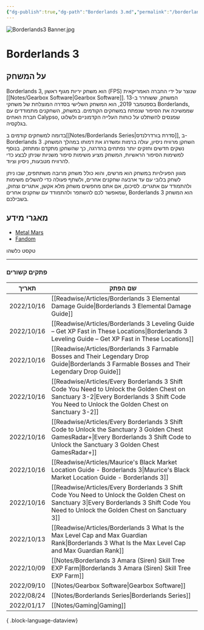 ```yaml
---
{"dg-publish":true,"dg-path":"Borderlands 3.md","permalink":"/borderlands-3/","contentClasses":"rtl"}
---
```




![Borderlands3 Banner.jpg](/img/user/Assets/Banners/Borderlands3%20Banner.jpg)
# Borderlands 3
## על המשחק

Borderlands 3, הוא משחק יריות מגוף ראשון (FPS) שנוצר על ידי החברה האמריקאית [[Notes/Gearbox Software\|Gearbox Software]]. המשחק, ששוחרר ב-13 בספטמבר 2019, הוא המשחק השלישי בסדרה המוצלחת של משחקי Borderlands, שממשיכה את הסיפור שנפתח במשחקים הקודמים. במשחק, השחקנים מתמודדים עם חברת האחים Calypso, שמנסים להשתלט על כוחות העלייה הקדמוניים ולשלוט בגלקסיה.

בדומה למשחקים קודמים ב[[Notes/Borderlands Series\|סדרת בורדרלנדס]], ב-Borderlands 3 השחקן מרוויח ניסיון, עולה ברמות ומשדרג את דמותו במהלך המשחק. נשקים חדשים וחזקים יותר נפתחים בהדרגה, כך שהשחקן מתקדם ומתחזק. בנוסף למשימות הסיפור הראשיות, המשחק מציע משימות סיפור משניות שניתן לבצע כדי להרוויח מטבעות, ניסיון וציוד.

מגוון הפעילויות במשחק הוא מרשים, והוא כולל משחק מרובה משתתפים, שבו ניתן לשחק בלובי עם עד ארבעה שחקנים אחרים, ולשתף פעולה כדי להשלים משימות ולהתמודד עם אתגרים. לסיכום, אם אתם מחפשים משחק מלא אקשן, אתגרים וצחוק, שמאפשר לכם להשתפר ולהתמודד עם שחקנים אחרים, Borderlands 3 הוא המשחק בשבילכם.


## מאגרי מידע
- [Metal Mars](https://mentalmars.com/borderlands-3/)
- [Fandom](https://borderlands.fandom.com/wiki/Borderlands_Wiki)


טקסט כלשהו


 --- 

### פתקים קשורים
| תאריך      | שם הפתק                                                                                                                                                                                           |
| ---------- | ------------------------------------------------------------------------------------------------------------------------------------------------------------------------------------------------- |
| 2022/10/16 | [[Readwise/Articles/Borderlands 3 Elemental Damage Guide\|Borderlands 3 Elemental Damage Guide]]                                                                                               |
| 2022/10/16 | [[Readwise/Articles/Borderlands 3 Leveling Guide – Get XP Fast in These Locations\|Borderlands 3 Leveling Guide – Get XP Fast in These Locations]]                                             |
| 2022/10/16 | [[Readwise/Articles/Borderlands 3 Farmable Bosses and Their Legendary Drop Guide\|Borderlands 3 Farmable Bosses and Their Legendary Drop Guide]]                                               |
| 2022/10/16 | [[Readwise/Articles/Every Borderlands 3 Shift Code You Need to Unlock the Golden Chest on Sanctuary 3-2\|Every Borderlands 3 Shift Code You Need to Unlock the Golden Chest on Sanctuary 3-2]] |
| 2022/10/16 | [[Readwise/Articles/Every Borderlands 3 Shift Code to Unlock the Sanctuary 3 Golden Chest  GamesRadar+\|Every Borderlands 3 Shift Code to Unlock the Sanctuary 3 Golden Chest  GamesRadar+]]   |
| 2022/10/16 | [[Readwise/Articles/Maurice's Black Market Location Guide - Borderlands 3\|Maurice's Black Market Location Guide - Borderlands 3]]                                                             |
| 2022/10/16 | [[Readwise/Articles/Every Borderlands 3 Shift Code You Need to Unlock the Golden Chest on Sanctuary 3\|Every Borderlands 3 Shift Code You Need to Unlock the Golden Chest on Sanctuary 3]]     |
| 2022/10/13 | [[Readwise/Articles/Borderlands 3  What Is the Max Level Cap and Max Guardian Rank\|Borderlands 3  What Is the Max Level Cap and Max Guardian Rank]]                                           |
| 2022/10/09 | [[Notes/Borderlands 3 Amara (Siren) Skill Tree EXP Farm\|Borderlands 3 Amara (Siren) Skill Tree EXP Farm]]                                                                                     |
| 2022/09/10 | [[Notes/Gearbox Software\|Gearbox Software]]                                                                                                                                                   |
| 2022/08/24 | [[Notes/Borderlands Series\|Borderlands Series]]                                                                                                                                               |
| 2022/01/17 | [[Notes/Gaming\|Gaming]]                                                                                                                                                                       |

{ .block-language-dataview}
